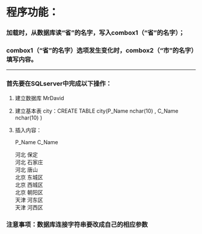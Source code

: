 # 程序功能：
### 加载时，从数据库读“省”的名字，写入combox1（“省”的名字）；
### combox1（“省”的名字）选项发生变化时，combox2（“市”的名字）填写内容。
-------------------------------------------
### 首先要在SQLserver中完成以下操作：
1. 建立数据库 MrDavid
2. 建立基本表 city：CREATE TABLE city(P_Name nchar(10) ,	C_Name nchar(10) ) 
3. 插入内容：

    P_Name   C_Name
    
    河北         保定        
    河北        	石家庄       
    河北        	唐山        
    北京        	东城区       
    北京        	西城区       
    北京        	朝阳区       
    天津        	河东区       
    天津        	河西区       

### 注意事项：数据库连接字符串要改成自己的相应参数
